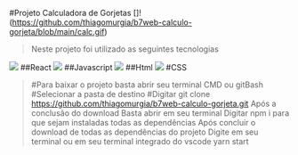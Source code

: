 #Projeto Calculadora de Gorjetas
[]!(https://github.com/thiagomurgia/b7web-calculo-gorjeta/blob/main/calc.gif)
>Neste projeto foi utilizado as seguintes tecnologias

<img src="https://cdn.iconscout.com/icon/free/png-256/react-4-1175110.png"> ##React
<img src="https://cdn.iconscout.com/icon/free/png-256/javascript-24-1174950.png"> ##Javascript
<img src="https://cdn.iconscout.com/icon/free/png-256/html-2752158-2284975.png"> ##Html
<img src="https://cdn.iconscout.com/icon/free/png-256/css-131-722685.png"> #CSS

>#Para baixar o projeto basta abrir seu terminal CMD ou gitBash
>#Selecionar a pasta de destino
>#Digitar git clone https://github.com/thiagomurgia/b7web-calculo-gorjeta.git
>Após a conclusão do download
>Basta abrir em seu terminal
>Digitar npm i para que sejam instaladas todas as dependências
>Após concluir o download de todas as dependências do projeto
>Digite em seu terminal ou em seu terminal integrado do vscode yarn start